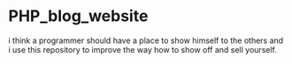 # PHP_blog_website
i think a programmer should have a place to show himself to the others and i use this repository to improve the way how to show off and sell yourself.
